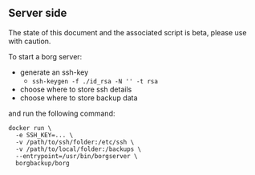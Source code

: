 ## Server side

The state of this document and the associated script is beta, please use with caution.

To start a borg server:
 - generate an ssh-key
   - `ssh-keygen -f ./id_rsa -N '' -t rsa`
 - choose where to store ssh details
 - choose where to store backup data

and run the following command:

```
docker run \
  -e SSH_KEY=... \
  -v /path/to/ssh/folder:/etc/ssh \
  -v /path/to/local/folder:/backups \
  --entrypoint=/usr/bin/borgserver \
  borgbackup/borg
```

